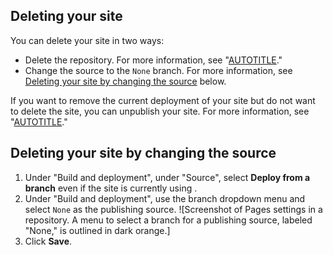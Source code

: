 

## Deleting your site

You can delete your site in two ways:
* Delete the repository. For more information, see "[AUTOTITLE](/repositories/creating-and-managing-repositories/deleting-a-repository)."
* Change the source to the `None` branch. For more information, see [Deleting your site by changing the source](#deleting-your-site-by-changing-the-source) below.

If you want to remove the current deployment of your site but do not want to delete the site, you can unpublish your site. For more information, see "[AUTOTITLE](/pages/getting-started-with-github-pages/unpublishing-a-github-pages-site)."

## Deleting your site by changing the source




1. Under "Build and deployment", under "Source", select **Deploy from a branch** even if the site is currently using .
1. Under "Build and deployment", use the branch dropdown menu and select `None` as the publishing source.
   ![Screenshot of Pages settings in a  repository. A menu to select a branch for a publishing source, labeled "None," is outlined in dark orange.]
1. Click **Save**.
